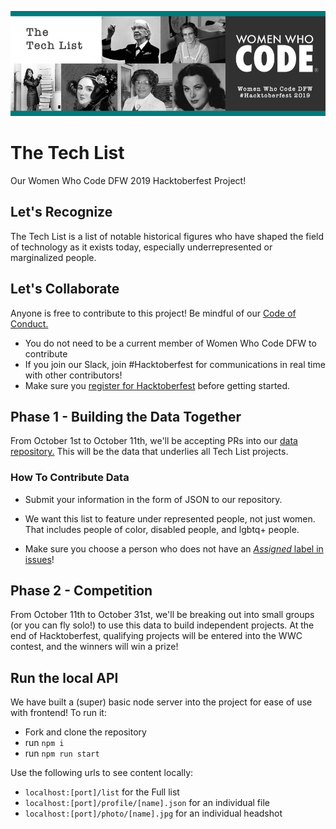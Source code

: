 ![Women Who Code Hacktoberfest 2019 banner image](hacktoberfest_readme_image.png)

# The Tech List
Our Women Who Code DFW 2019 Hacktoberfest Project!

## Let's Recognize
The Tech List is a list of notable historical figures who have shaped the field of technology as it exists today, especially underrepresented or marginalized people.

## Let's Collaborate
Anyone is free to contribute to this project! Be mindful of our [Code of Conduct.](https://www.womenwhocode.com/codeofconduct)
* You do not need to be a current member of Women Who Code DFW to contribute
* If you join our Slack, join #Hacktoberfest for communications in real time with other contributors!
* Make sure you [register for Hacktoberfest](https://hacktoberfest.digitalocean.com/) before getting started.

## Phase 1 - Building the Data Together
From October 1st to October 11th, we'll be accepting PRs into our [data repository.](https://github.com/WWCodeDFW/The-Tech-List/tree/master/People) This will be the data that underlies all Tech List projects.

### How To Contribute Data
* Submit your information in the form of JSON to our repository.
- We want this list to feature under represented people, not just women. That includes people of color, disabled people, and lgbtq+ people.
* Make sure you choose a person who does not have an [*Assigned* label in issues](https://github.com/WWCodeDFW/The-Tech-List/issues)!

## Phase 2 - Competition
From October 11th to October 31st, we'll be breaking out into small groups (or you can fly solo!) to use this data to build independent projects. At the end of Hacktoberfest, qualifying projects will be entered into the WWC contest, and the winners will win a prize!

## Run the local API
We have built a (super) basic node server into the project for ease of use with frontend! To run it:

* Fork and clone the repository
* run `npm i`
* run `npm run start`

Use the following urls to see content locally:
* `localhost:[port]/list` for the Full list
* `localhost:[port]/profile/[name].json` for an individual file
* `localhost:[port]/photo/[name].jpg` for an individual headshot
